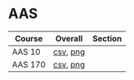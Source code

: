 # AAS

| Course | Overall | Section |
| ------ | ------- | ------- |
| AAS 10 | [csv](https://github.com/UCSD-Historical-Enrollment-Data/2023Fall/blob/main/overall/AAS%2010.csv), [png](https://raw.githubusercontent.com/UCSD-Historical-Enrollment-Data/2023Fall/main/plot_overall/AAS%2010.png) |  |
| AAS 170 | [csv](https://github.com/UCSD-Historical-Enrollment-Data/2023Fall/blob/main/overall/AAS%20170.csv), [png](https://raw.githubusercontent.com/UCSD-Historical-Enrollment-Data/2023Fall/main/plot_overall/AAS%20170.png) |  |
